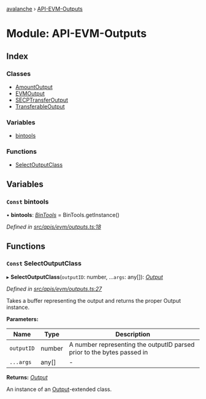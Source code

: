 [avalanche](../README.md) › [API-EVM-Outputs](api_evm_outputs.md)

# Module: API-EVM-Outputs

## Index

### Classes

* [AmountOutput](../classes/api_evm_outputs.amountoutput.md)
* [EVMOutput](../classes/api_evm_outputs.evmoutput.md)
* [SECPTransferOutput](../classes/api_evm_outputs.secptransferoutput.md)
* [TransferableOutput](../classes/api_evm_outputs.transferableoutput.md)

### Variables

* [bintools](api_evm_outputs.md#const-bintools)

### Functions

* [SelectOutputClass](api_evm_outputs.md#const-selectoutputclass)

## Variables

### `Const` bintools

• **bintools**: *[BinTools](../classes/utils_bintools.bintools.md)* = BinTools.getInstance()

*Defined in [src/apis/evm/outputs.ts:18](https://github.com/ava-labs/avalanchejs/blob/8033096/src/apis/evm/outputs.ts#L18)*

## Functions

### `Const` SelectOutputClass

▸ **SelectOutputClass**(`outputID`: number, ...`args`: any[]): *[Output](../classes/common_output.output.md)*

*Defined in [src/apis/evm/outputs.ts:27](https://github.com/ava-labs/avalanchejs/blob/8033096/src/apis/evm/outputs.ts#L27)*

Takes a buffer representing the output and returns the proper Output instance.

**Parameters:**

Name | Type | Description |
------ | ------ | ------ |
`outputID` | number | A number representing the outputID parsed prior to the bytes passed in  |
`...args` | any[] | - |

**Returns:** *[Output](../classes/common_output.output.md)*

An instance of an [Output](../classes/common_output.output.md)-extended class.
